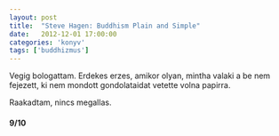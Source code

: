 ```yaml
---
layout: post
title:  "Steve Hagen: Buddhism Plain and Simple"
date:   2012-12-01 17:00:00
categories: 'konyv'
tags: ['buddhizmus']
---
```


Vegig bologattam. Erdekes erzes, amikor olyan, mintha valaki a be nem fejezett, ki nem mondott gondolataidat vetette volna papirra.

Raakadtam, nincs megallas.

<h4>9/10</h4>